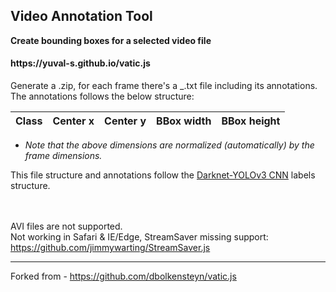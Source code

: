 <h2>Video Annotation Tool</h2>

**Create bounding boxes for a selected video file**
<h4>https://yuval-s.github.io/vatic.js</h4>

Generate a <video-name>.zip, for each frame there's a <video-name>_<frame-number>.txt file including its annotations.
<br>
The annotations follows the below structure:

| Class | Center x | Center y | BBox width | BBox height |
| ----- | -------- | -------- | ---------- | ----------- |
* *Note that the above dimensions are normalized (automatically) by the frame dimensions.*

This file structure and annotations follow the [Darknet-YOLOv3 CNN](https://pjreddie.com/darknet/) labels structure.

<br><br>
AVI files are not supported.
<br>
Not working in Safari & IE/Edge, StreamSaver missing support: https://github.com/jimmywarting/StreamSaver.js

---
Forked from - https://github.com/dbolkensteyn/vatic.js
